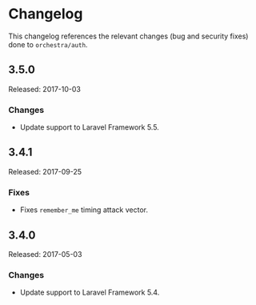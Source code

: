 # Changelog

This changelog references the relevant changes (bug and security fixes) done to `orchestra/auth`.

## 3.5.0

Released: 2017-10-03

### Changes

* Update support to Laravel Framework 5.5.

## 3.4.1

Released: 2017-09-25

### Fixes

* Fixes `remember_me` timing attack vector.

## 3.4.0

Released: 2017-05-03

### Changes

* Update support to Laravel Framework 5.4.
